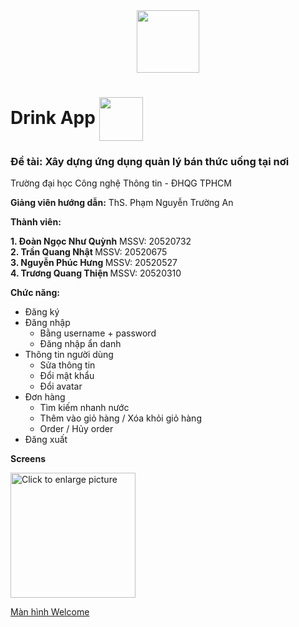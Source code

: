 <div id="header" align="center">
  <img src="https://media.giphy.com/media/bcKmIWkUMCjVm/giphy.gif" width="100"/>
</div>

<h1>
  Drink App
  <img align="center" src="https://media.giphy.com/media/ES4Vcv8zWfIt2/giphy.gif" width="70px"/>
</h1>

<h3>Đề tài: Xây dựng ứng dụng quản lý bán thức uống tại nơi</h3>

Trường đại học Công nghệ Thông tin - ĐHQG TPHCM
<br>

<strong>Giảng viên hướng dẫn:</strong> ThS. Phạm Nguyễn Trường An

<strong>Thành viên:</strong>

<strong>1. Đoàn Ngọc Như Quỳnh</strong> MSSV: 20520732 <br>
<strong>2. Trần Quang Nhật </strong> MSSV: 20520675 <br>
<strong>3. Nguyễn Phúc Hưng </strong> MSSV: 20520527 <br>
<strong>4. Trương Quang Thiện </strong> MSSV: 20520310 <br>

<strong>Chức năng: </strong>

<ul>
  <li>Đăng ký</li>
  <li>Đăng nhập
    <ul>
      <li>Bằng username + password</li>
      <li>Đăng nhập ẩn danh</li>
    </ul>
  </li>
  <li>Thông tin người dùng
    <ul>
      <li>Sửa thông tin</li>
      <li>Đổi mật khẩu</li>
      <li>Đổi avatar</li>
    </ul>
  </li>
  <li>Đơn hàng
     <ul>
      <li>Tìm kiếm nhanh nước</li>
      <li>Thêm vào giỏ hàng / Xóa khỏi giỏ hàng</li>
      <li>Order / Hủy order</li>
    </ul>
  </li>
  <li>Đăng xuất</li>
</ul>

<strong>Screens</strong>

<a href="https://drive.google.com/uc?export=view&id=1srpqP5ubVFjbaza4nG5RoGLICq3oktWQ"><img src="https://drive.google.com/uc?export=view&id=1srpqP5ubVFjbaza4nG5RoGLICq3oktWQ" style="width: 200px; max-width: 100%; height: auto" title="Click to enlarge picture" />

Màn hình Welcome
